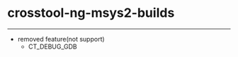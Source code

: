 <!-- spell-checker:ignore msys2 -->
# crosstool-ng-msys2-builds

---

- removed feature(not support)
  - CT_DEBUG_GDB
